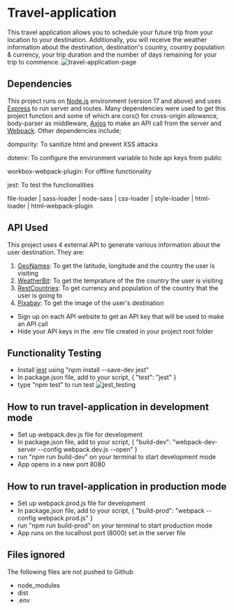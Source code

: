 # Travel-application
This travel application allows you to schedule your future trip from your location to your destination. Additionally, you will receive the weather information about the destination, destination's country, country population & currency, your trip duration and the number of days remaining for your trip to commence.
![travel-application-page](https://user-images.githubusercontent.com/63131597/158375636-2dbefc56-90b6-4908-9432-77c5be229620.PNG)

## Dependencies
This project runs on [Node.js](https://nodejs.dev/) environment (version 17 and above) and uses [Express](https://expressjs.com/) to run server and routes. Many dependencies were used to get this project function and some of which are cors() for cross-origin allowance, body-parser as middleware, [Axios](https://www.npmjs.com/package/axios) to make an API call from the server and [Webpack](https://webpack.js.org/). Other dependencies include;

dompurity: To sanitize html and prevent XSS attacks

dotenv: To configure the environment variable to hide api keys from public

workbox-webpack-plugin: For offline functionality

jest: To test the functionalities

file-loader | sass-loader | node-sass | css-loader | style-loader | html-loader | html-webpack-plugin

## API Used
This project uses 4 external API to generate various information about the user destination. They are:
1. [GeoNames](https://www.geonames.org): To get the latitude, longitude and the country the user is visiting
2. [WeatherBit](https://www.weatherbit.io): To get the temprature of the the country the user is visiting
3. [RestCountries](https://restcountries.com/#api-endpoints-v2-name): To get currency and population of the country that the user is going to
4. [Pixabay](https://pixabay.com/api/docs/): To get the image of the user's destination

- Sign up on each API website to get an API key that will be used to make an API call
- Hide your API keys in the .env file created in your project root folder

## Functionality Testing
* Install [jest](https://jestjs.io/) using "npm install --save-dev jest"
* In package.json file, add to your script, { "test": "jest" }
* type "npm test" to run test
![jest_testing](https://user-images.githubusercontent.com/63131597/158375403-95d669d3-221b-4beb-800e-ebc2a2d892fb.PNG)

## How to run travel-application in development mode
* Set up webpack.dev.js file for development
* In package.json file, add to your script, { "build-dev": "webpack-dev-server  --config webpack.dev.js --open" }
* run "npm run build-dev" on your terminal to start development mode
* App opens in a new port 8080

## How to run travel-application in production mode
* Set up webpack.prod.js file for development
* In package.json file, add to your script, { "build-prod": "webpack --config webpack.prod.js" }
* run "npm run build-prod" on your terminal to start production mode
* App runs on the localhost port (8000) set in the server file

## Files ignored
The following files are not pushed to Github
* node_modules
* dist
* .env
